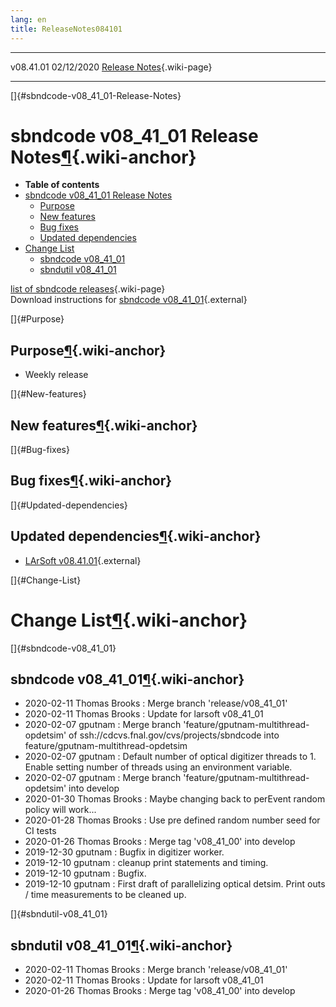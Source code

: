 ```yaml
---
lang: en
title: ReleaseNotes084101
---
```


  ----------- ------------ -- -- ------------------------------------------------------
  v08.41.01   02/12/2020         [Release Notes](ReleaseNotes084101.html){.wiki-page}
  ----------- ------------ -- -- ------------------------------------------------------

[]{#sbndcode-v08_41_01-Release-Notes}

sbndcode v08\_41\_01 Release Notes[¶](#sbndcode-v08_41_01-Release-Notes){.wiki-anchor}
======================================================================================

-   **Table of contents**
-   [sbndcode v08\_41\_01 Release
    Notes](#sbndcode-v08_41_01-Release-Notes)
    -   [Purpose](#Purpose)
    -   [New features](#New-features)
    -   [Bug fixes](#Bug-fixes)
    -   [Updated dependencies](#Updated-dependencies)
-   [Change List](#Change-List)
    -   [sbndcode v08\_41\_01](#sbndcode-v08_41_01)
    -   [sbndutil v08\_41\_01](#sbndutil-v08_41_01)

[list of sbndcode
releases](List_of_SBND_code_releases.html){.wiki-page}\
Download instructions for [sbndcode
v08\_41\_01](http://scisoft.fnal.gov/scisoft/bundles/sbnd/v08_41_01/sbndcode-v08_41_01.html){.external}

[]{#Purpose}

Purpose[¶](#Purpose){.wiki-anchor}
----------------------------------

-   Weekly release

[]{#New-features}

New features[¶](#New-features){.wiki-anchor}
--------------------------------------------

[]{#Bug-fixes}

Bug fixes[¶](#Bug-fixes){.wiki-anchor}
--------------------------------------

[]{#Updated-dependencies}

Updated dependencies[¶](#Updated-dependencies){.wiki-anchor}
------------------------------------------------------------

-   [LArSoft
    v08.41.01](https://cdcvs.fnal.gov/redmine/projects/larsoft/wiki/ReleaseNotes084101){.external}

[]{#Change-List}

Change List[¶](#Change-List){.wiki-anchor}
==========================================

[]{#sbndcode-v08_41_01}

sbndcode v08\_41\_01[¶](#sbndcode-v08_41_01){.wiki-anchor}
----------------------------------------------------------

-   2020-02-11 Thomas Brooks : Merge branch \'release/v08\_41\_01\'
-   2020-02-11 Thomas Brooks : Update for larsoft v08\_41\_01
-   2020-02-07 gputnam : Merge branch
    \'feature/gputnam-multithread-opdetsim\' of
    ssh://cdcvs.fnal.gov/cvs/projects/sbndcode into
    feature/gputnam-multithread-opdetsim
-   2020-02-07 gputnam : Default number of optical digitizer threads
    to 1. Enable setting number of threads using an environment
    variable.
-   2020-02-07 gputnam : Merge branch
    \'feature/gputnam-multithread-opdetsim\' into develop
-   2020-01-30 Thomas Brooks : Maybe changing back to perEvent random
    policy will work\...
-   2020-01-28 Thomas Brooks : Use pre defined random number seed for CI
    tests
-   2020-01-26 Thomas Brooks : Merge tag \'v08\_41\_00\' into develop
-   2019-12-30 gputnam : Bugfix in digitizer worker.
-   2019-12-10 gputnam : cleanup print statements and timing.
-   2019-12-10 gputnam : Bugfix.
-   2019-12-10 gputnam : First draft of parallelizing optical detsim.
    Print outs / time measurements to be cleaned up.

[]{#sbndutil-v08_41_01}

sbndutil v08\_41\_01[¶](#sbndutil-v08_41_01){.wiki-anchor}
----------------------------------------------------------

-   2020-02-11 Thomas Brooks : Merge branch \'release/v08\_41\_01\'
-   2020-02-11 Thomas Brooks : Update for larsoft v08\_41\_01
-   2020-01-26 Thomas Brooks : Merge tag \'v08\_41\_00\' into develop
